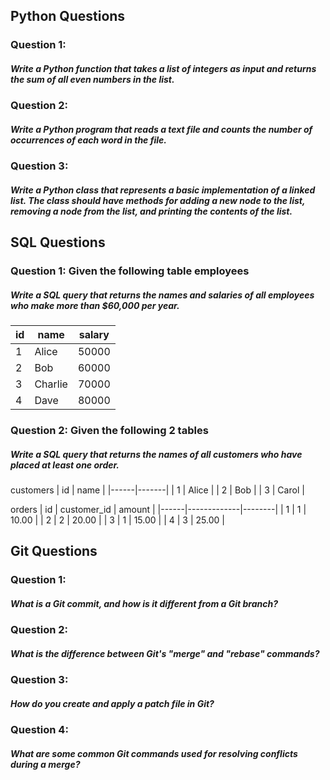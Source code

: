 ## Python Questions

### Question 1:
##### Write a Python function that takes a list of integers as input and returns the sum of all even numbers in the list.

### Question 2:
##### Write a Python program that reads a text file and counts the number of occurrences of each word in the file.

### Question 3:
##### Write a Python class that represents a basic implementation of a linked list. The class should have methods for adding a new node to the list, removing a node from the list, and printing the contents of the list.

## SQL Questions

### Question 1: Given the following table employees
##### Write a SQL query that returns the names and salaries of all employees who make more than $60,000 per year.

| id   | name     | salary|
|------|----------|-------|
| 1    | Alice    | 50000 |
| 2    | Bob      | 60000 |
| 3    | Charlie  | 70000 |
| 4    | Dave     | 80000 |

### Question 2: Given the following 2 tables
##### Write a SQL query that returns the names of all customers who have placed at least one order.
customers
| id   | name  |
|------|-------|
| 1    | Alice |
| 2    | Bob   |
| 3    | Carol |

orders
| id   | customer_id | amount |
|------|-------------|--------|
| 1    | 1           | 10.00  |
| 2    | 2           | 20.00  |
| 3    | 1           | 15.00  |
| 4    | 3           | 25.00  |

## Git Questions

### Question 1:
##### What is a Git commit, and how is it different from a Git branch?

### Question 2:
##### What is the difference between Git's "merge" and "rebase" commands?

### Question 3:
##### How do you create and apply a patch file in Git?

### Question 4:
##### What are some common Git commands used for resolving conflicts during a merge?
